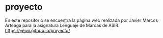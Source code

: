 # proyecto
En este repositorio se encuentra la página web realizada por Javier Marcos Arteaga para la asignatura Lenguaje de Marcas
de ASIR.
https://yeivii.github.io/proyecto/
